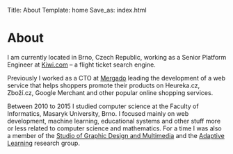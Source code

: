 Title: About
Template: home
Save_as: index.html

# About

I am currently located in Brno, Czech Republic, working as a Senior Platform Engineer at [Kiwi.com](https://kiwi.com/) &ndash; a flight ticket search engine.

Previously I worked as a CTO at [Mergado](https://www.mergado.cz) leading the development of a web service that helps shoppers promote their products on Heureka.cz, Zboží.cz, Google Merchant and other popular online shopping services.

Between 2010 to 2015 I studied computer science at the Faculty of Informatics, Masaryk University, Brno. I focused mainly on web development, machine learning, educational systems and other stuff more or less related to computer science and mathematics. For a time I was also a member of the [Studio of Graphic Design and Multimedia](https://www.fi.muni.cz/research/laboratories/agdm.html.en) and the [Adaptive Learning](https://www.fi.muni.cz/adaptivelearning/) research group.

<div class="imprint">
  <a href="https://github.com/paveldedik" title="github" class="imprint-icon github">
    <span class="fab fa-github"></span>
  </a>
  <a href="https://twitter.com/paveldedik" title="twitter" class="imprint-icon twitter">
    <span class="fab fa-twitter"></span>
  </a>
  <a href="https://linkedin.com/in/paveldedik" title="linkedin" class="imprint-icon linkedin">
    <span class="fab fa-linkedin"></span>
  </a>
  <a href="https://www.facebook.com/pdedik" title="facebook" class="imprint-icon facebook">
    <span class="fab fa-facebook"></span>
  </a>
  <a href="https://keybase.io/paveldedik" title="keybase" class="imprint-icon keybase">
    <span class="fab fa-keybase"></span>
  </a>
</div>
